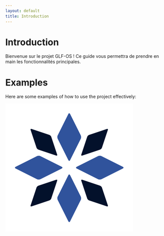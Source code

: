 ```yaml
---
layout: default
title: Introduction
---
```


# Introduction

Bienvenue sur le projet GLF-OS ! Ce guide vous permettra de prendre en main les fonctionnalités principales.

# Examples
Here are some examples of how to use the project effectively:

<div class="example">
    <img src="images/logo_glf-os.png" class="example-img">
</div>
